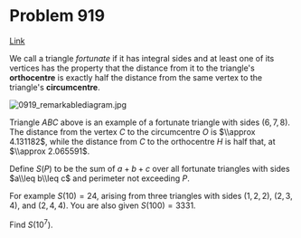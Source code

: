 # Problem 919

[Link](https://projecteuler.net/problem=919)

We call a triangle *fortunate* if it has integral sides and at least one of its vertices has the property that the distance from it to the triangle's **orthocentre** is exactly half the distance from the same vertex to the triangle's **circumcentre**.

![0919_remarkablediagram.jpg](resources/images/0919_remarkablediagram.jpg?1731700434)

Triangle $ABC$ above is an example of a fortunate triangle with sides $(6,7,8)$. The distance from the vertex $C$ to the circumcentre $O$ is $\\approx 4.131182$, while the distance from $C$ to the orthocentre $H$ is half that, at $\\approx 2.065591$. 

Define $S(P)$ to be the sum of $a+b+c$ over all fortunate triangles with sides $a\\leq b\\leq c$ and perimeter not exceeding $P$. 

For example $S(10)=24$, arising from three triangles with sides $(1,2,2)$, $(2,3,4)$, and $(2,4,4)$. You are also given $S(100)=3331$. 

Find $S(10^7)$.